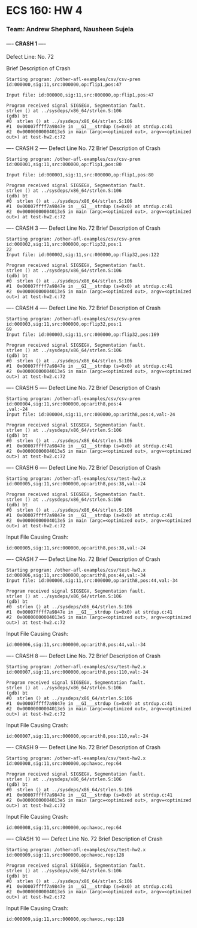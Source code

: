 # ECS 160: HW 4
### Team: Andrew Shephard, Nausheen Sujela

#### —- CRASH 1 —-  
    
Defect Line: No. 72  

Brief Description of Crash  
```
Starting program: /other-afl-examples/csv/csv-prem id:000000,sig:11,src:000000,op:flip1,pos:47

Input file: id:000000,sig:11,src:000000,op:flip1,pos:47

Program received signal SIGSEGV, Segmentation fault.
strlen () at ../sysdeps/x86_64/strlen.S:106
(gdb) bt
#0  strlen () at ../sysdeps/x86_64/strlen.S:106
#1  0x00007ffff7a9847e in __GI___strdup (s=0x0) at strdup.c:41
#2  0x00000000004013e5 in main (argc=<optimized out>, argv=<optimized out>) at test-hw2.c:72
```
—- CRASH 2 —-
Defect Line No. 72
Brief Description of Crash
```
Starting program: /other-afl-examples/csv/csv-prem id:000001,sig:11,src:000000,op:flip1,pos:80

Input file: id:000001,sig:11,src:000000,op:flip1,pos:80

Program received signal SIGSEGV, Segmentation fault.
strlen () at ../sysdeps/x86_64/strlen.S:106
(gdb) bt
#0  strlen () at ../sysdeps/x86_64/strlen.S:106
#1  0x00007ffff7a9847e in __GI___strdup (s=0x0) at strdup.c:41
#2  0x00000000004013e5 in main (argc=<optimized out>, argv=<optimized out>) at test-hw2.c:72
```
—- CRASH 3 —-
Defect Line No. 72
Brief Description of Crash
```
Starting program: /other-afl-examples/csv/csv-prem id:000002,sig:11,src:000000,op:flip32,pos:1
22
Input file: id:000002,sig:11,src:000000,op:flip32,pos:122

Program received signal SIGSEGV, Segmentation fault.
strlen () at ../sysdeps/x86_64/strlen.S:106
(gdb) bt
#0  strlen () at ../sysdeps/x86_64/strlen.S:106
#1  0x00007ffff7a9847e in __GI___strdup (s=0x0) at strdup.c:41
#2  0x00000000004013e5 in main (argc=<optimized out>, argv=<optimized out>) at test-hw2.c:72
```
—- CRASH 4 —-
Defect Line No. 72
Brief Description of Crash
```
Starting program: /other-afl-examples/csv/csv-prem id:000003,sig:11,src:000000,op:flip32,pos:1
69
Input file: id:000003,sig:11,src:000000,op:flip32,pos:169

Program received signal SIGSEGV, Segmentation fault.
strlen () at ../sysdeps/x86_64/strlen.S:106
(gdb) bt
#0  strlen () at ../sysdeps/x86_64/strlen.S:106
#1  0x00007ffff7a9847e in __GI___strdup (s=0x0) at strdup.c:41
#2  0x00000000004013e5 in main (argc=<optimized out>, argv=<optimized out>) at test-hw2.c:72
```
—- CRASH 5 —-
Defect Line No. 72
Brief Description of Crash
```
Starting program: /other-afl-examples/csv/csv-prem id:000004,sig:11,src:000000,op:arith8,pos:4
,val:-24
Input file: id:000004,sig:11,src:000000,op:arith8,pos:4,val:-24

Program received signal SIGSEGV, Segmentation fault.
strlen () at ../sysdeps/x86_64/strlen.S:106
(gdb) bt
#0  strlen () at ../sysdeps/x86_64/strlen.S:106
#1  0x00007ffff7a9847e in __GI___strdup (s=0x0) at strdup.c:41
#2  0x00000000004013e5 in main (argc=<optimized out>, argv=<optimized out>) at test-hw2.c:72
```

—- CRASH 6 —-
Defect Line No. 72
Brief Description of Crash
```
Starting program: /other-afl-examples/csv/test-hw2.x id:000005,sig:11,src:000000,op:arith8,pos:38,val:-24

Program received signal SIGSEGV, Segmentation fault.
strlen () at ../sysdeps/x86_64/strlen.S:106
(gdb) bt
#0  strlen () at ../sysdeps/x86_64/strlen.S:106
#1  0x00007ffff7a9847e in __GI___strdup (s=0x0) at strdup.c:41
#2  0x00000000004013e5 in main (argc=<optimized out>, argv=<optimized out>) at test-hw2.c:72
```
Input File Causing Crash: 
```
id:000005,sig:11,src:000000,op:arith8,pos:38,val:-24
```

—- CRASH 7 —-
Defect Line No. 72
Brief Description of Crash
```
Starting program: /other-afl-examples/csv/test-hw2.x id:000006,sig:11,src:000000,op:arith8,pos:44,val:-34
Input file: id:000006,sig:11,src:000000,op:arith8,pos:44,val:-34

Program received signal SIGSEGV, Segmentation fault.
strlen () at ../sysdeps/x86_64/strlen.S:106
(gdb) bt
#0  strlen () at ../sysdeps/x86_64/strlen.S:106
#1  0x00007ffff7a9847e in __GI___strdup (s=0x0) at strdup.c:41
#2  0x00000000004013e5 in main (argc=<optimized out>, argv=<optimized out>) at test-hw2.c:72
```
Input File Causing Crash: 
```
id:000006,sig:11,src:000000,op:arith8,pos:44,val:-34
```

—- CRASH 8 —-
Defect Line No. 72
Brief Description of Crash
```
Starting program: /other-afl-examples/csv/test-hw2.x id:000007,sig:11,src:000000,op:arith8,pos:110,val:-24

Program received signal SIGSEGV, Segmentation fault.
strlen () at ../sysdeps/x86_64/strlen.S:106
(gdb) bt
#0  strlen () at ../sysdeps/x86_64/strlen.S:106
#1  0x00007ffff7a9847e in __GI___strdup (s=0x0) at strdup.c:41
#2  0x00000000004013e5 in main (argc=<optimized out>, argv=<optimized out>) at test-hw2.c:72
```
Input File Causing Crash: 
```
id:000007,sig:11,src:000000,op:arith8,pos:110,val:-24
```

—- CRASH 9 —-
Defect Line No. 72
Brief Description of Crash
```
Starting program: /other-afl-examples/csv/test-hw2.x id:000008,sig:11,src:000000,op:havoc,rep:64

Program received signal SIGSEGV, Segmentation fault.
strlen () at ../sysdeps/x86_64/strlen.S:106
(gdb) bt
#0  strlen () at ../sysdeps/x86_64/strlen.S:106
#1  0x00007ffff7a9847e in __GI___strdup (s=0x0) at strdup.c:41
#2  0x00000000004013e5 in main (argc=<optimized out>, argv=<optimized out>) at test-hw2.c:72
```
Input File Causing Crash: 
```
id:000008,sig:11,src:000000,op:havoc,rep:64
```

—- CRASH 10 —-
Defect Line No. 72
Brief Description of Crash
```
Starting program: /other-afl-examples/csv/test-hw2.x id:000009,sig:11,src:000000,op:havoc,rep:128

Program received signal SIGSEGV, Segmentation fault.
strlen () at ../sysdeps/x86_64/strlen.S:106
(gdb) bt
#0  strlen () at ../sysdeps/x86_64/strlen.S:106
#1  0x00007ffff7a9847e in __GI___strdup (s=0x0) at strdup.c:41
#2  0x00000000004013e5 in main (argc=<optimized out>, argv=<optimized out>) at test-hw2.c:72
```
Input File Causing Crash: 
```
id:000009,sig:11,src:000000,op:havoc,rep:128
```


